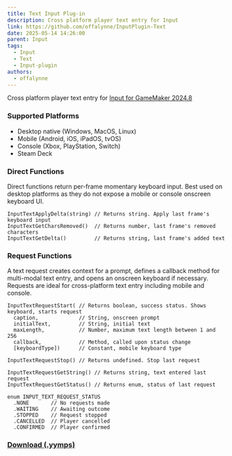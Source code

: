 ```yaml
---
title: Text Input Plug-in
description: Cross platform player text entry for Input
link: https://github.com/offalynne/InputPlugin-Text
date: 2025-05-14 14:26:00
parent: Input
tags:
  - Input
  - Text
  - Input-plugin
authors:
  - offalynne
---
```

Cross platform player text entry for [Input for GameMaker 2024.8](https://github.com/offalynne/Input)

### Supported Platforms

- Desktop native (Windows, MacOS, Linux)
- Mobile (Android, iOS, iPadOS, tvOS)
- Console (Xbox, PlayStation, Switch)
- Steam Deck

### Direct Functions

Direct functions return per-frame momentary keyboard input. Best used on desktop platforms as they do not expose a mobile or console onscreen keyboard UI.
```
InputTextApplyDelta(string) // Returns string. Apply last frame's keyboard input
InputTextGetCharsRemoved()  // Returns number, last frame's removed characters 
InputTextGetDelta()         // Returns string, last frame's added text
```

### Request Functions

A text request creates context for a prompt, defines a callback method for multi-modal text entry, and opens an onscreen keyboard if necessary. Requests are ideal for cross-platform text entry including mobile and console.
```
InputTextRequestStart( // Returns boolean, success status. Shows keyboard, starts request
  caption,             // String, onscreen prompt
  initialText,         // String, initial text
  maxLength,           // Number, maximum text length between 1 and 256
  callback,            // Method, called upon status change
  [keyboardType])      // Constant, mobile keyboard type

InputTextRequestStop() // Returns undefined. Stop last request

InputTextRequestGetString() // Returns string, text entered last request
InputTextRequestGetStatus() // Returns enum, status of last request

enum INPUT_TEXT_REQUEST_STATUS
  .NONE       // No requests made
  .WAITING    // Awaiting outcome
  .STOPPED    // Request stopped 
  .CANCELLED  // Player cancelled
  .CONFIRMED  // Player confirmed
```

### **[Download (.yymps)](https://github.com/offalynne/InputPlugin-Text/releases)**